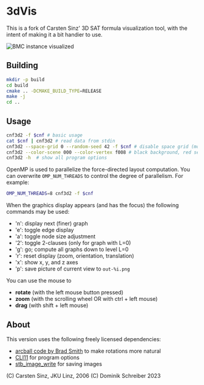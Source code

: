 
# 3dVis

This is a fork of Carsten Sinz' 3D SAT formula visualization tool, with the intent of making it a bit handier to use.

![BMC instance visualized](https://dominikschreiber.de/img/bmc.png)

## Building

```bash
mkdir -p build
cd build
cmake .. -DCMAKE_BUILD_TYPE=RELEASE
make -j
cd ..
```

## Usage

```bash
cnf3d2 -f $cnf # basic usage
cat $cnf | cnf3d2 # read data from stdin
cnf3d2 --space-grid 0 --random-seed 42 -f $cnf # disable space grid (more expensive!), seed random initial layout
cnf3d2 --color-scene 000 --color-vertex f008 # black background, red semi-transparent vertices
cnf3d2 -h  # show all program options
```

OpenMP is used to parallelize the force-directed layout computation. You can overwrite `OMP_NUM_THREADS` to control the degree of parallelism. For example: 

```bash
OMP_NUM_THREADS=8 cnf3d2 -f $cnf
```

When the graphics display appears (and has the focus)
the following commands may be used:

- 'n': display next (finer) graph
- 'e': toggle edge display
- 'a': toggle node size adjustment
- '2': toggle 2-clauses (only for graph with L=0)
- 'g': go; compute all graphs down to level L=0
- 'r': reset display (zoom, orientation, translation)
- 'x': show x, y, and z axes
- 'p': save picture of current view to `out-%i.png`

You can use the mouse to
- **rotate** (with the left mouse button pressed)
- **zoom**   (with the scrolling wheel OR with ctrl + left mouse)
- **drag**   (with shift + left mouse)

## About

This version uses the following freely licensed dependencies:

* [arcball code by Brad Smith](http://rainwarrior.ca/dragon/arcball.html) to make rotations more natural
* [CLI11](https://github.com/CLIUtils/CLI11) for program options
* [stb_image_write](https://github.com/nothings/stb/blob/master/stb_image_write.h) for saving images

(C) Carsten Sinz, JKU Linz, 2006
(C) Dominik Schreiber 2023
